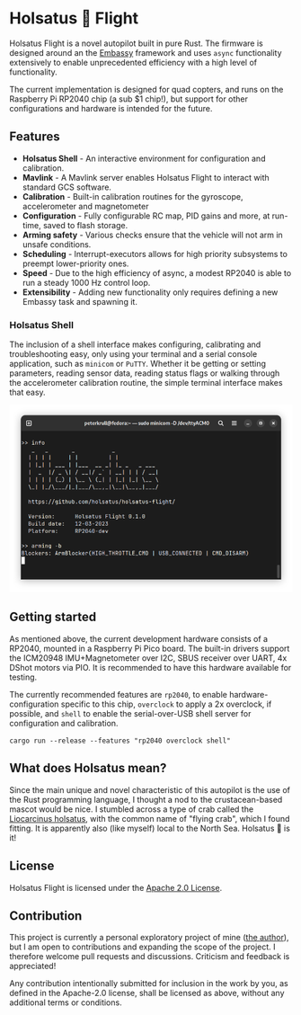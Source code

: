 # Holsatus 🦀 Flight 

Holsatus Flight is a novel autopilot built in pure Rust. The firmware is designed around an the [Embassy](https://github.com/embassy-rs/embassy) framework and uses `async` functionality extensively to enable unprecedented efficiency with a high level of functionality.

The current implementation is designed for quad copters, and runs on the Raspberry Pi RP2040 chip (a sub $1 chip!), but support for other configurations and hardware is intended for the future.

## Features
- **Holsatus Shell** - An interactive environment for configuration and calibration.
- **Mavlink** - A Mavlink server enables Holsatus Flight to interact with standard GCS software.
- **Calibration** - Built-in calibration routines for the gyroscope, accelerometer and magnetometer
- **Configuration** - Fully configurable RC map, PID gains and more, at run-time, saved to flash storage.
- **Arming safety** - Various checks ensure that the vehicle will not arm in unsafe conditions.
- **Scheduling** - Interrupt-executors allows for high priority subsystems to preempt lower-priority ones.
- **Speed** - Due to the high efficiency of async, a modest RP2040 is able to run a steady 1000 Hz control loop.
- **Extensibility** - Adding new functionality only requires defining a new Embassy task and spawning it.

### Holsatus Shell

The inclusion of a shell interface makes configuring, calibrating and troubleshooting easy, only using your terminal and a serial console application, such as `minicom` or `PuTTY`. Whether it be getting or setting parameters, reading sensor data, reading status flags or walking through the accelerometer calibration routine, the simple terminal interface makes that easy.

<center>
    <img src="resources/holsatus-shell.png" alt="Holsatus Shell running over USB">
</center>


## Getting started

As mentioned above, the current development hardware consists of a RP2040, mounted in a Raspberry Pi Pico board. The built-in drivers support the ICM20948 IMU+Magnetometer over I2C, SBUS receiver over UART, 4x DShot motors via PIO. It is recommended to have this hardware available for testing.

The currently recommended features are `rp2040`, to enable hardware-configuration specific to this chip, `overclock` to apply a 2x overclock, if possible, and `shell` to enable the serial-over-USB shell server for configuration and calibration.
```shell
cargo run --release --features "rp2040 overclock shell"
```

## What does Holsatus mean?
Since the main unique and novel characteristic of this autopilot is the use of the Rust programming language, I thought a nod to the crustacean-based mascot would be nice. I stumbled across a type of crab called the [Liocarcinus holsatus](https://en.wikipedia.org/wiki/Liocarcinus_holsatus), with the common name of "flying crab", which I found fitting. It is apparently also (like myself) local to the North Sea. Holsatus 🦀 is it!


## License
Holsatus Flight is licensed under the [Apache 2.0 License](https://www.apache.org/licenses/LICENSE-2.0).

## Contribution
This project is currently a personal exploratory project of mine ([the author](https://github.com/peterkrull/)), but I am open to contributions and expanding the scope of the project. I therefore welcome pull requests and discussions. Criticism and feedback is appreciated!

Any contribution intentionally submitted for inclusion in the work by you, as defined in the Apache-2.0 license, shall be licensed as above, without any additional terms or conditions.